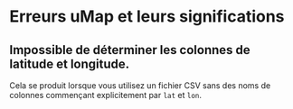 # Erreurs uMap et leurs significations

## Impossible de déterminer les colonnes de latitude et longitude.

Cela se produit lorsque vous utilisez un fichier CSV sans des noms de colonnes commençant explicitement par `lat` et `lon`.
